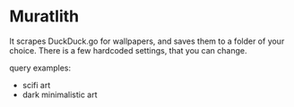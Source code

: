 # Muratlith

It scrapes DuckDuck.go for wallpapers, and saves them to a folder of your choice.
There is a few hardcoded settings, that you can change.


query examples:

- scifi art
- dark minimalistic art
